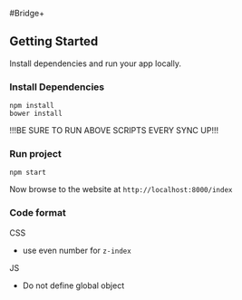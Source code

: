#Bridge+

## Getting Started

Install dependencies and run your app locally.

### Install Dependencies

```
npm install
bower install
```

!!!BE SURE TO RUN ABOVE SCRIPTS EVERY SYNC UP!!!

### Run project

```
npm start
```

Now browse to the website at `http://localhost:8000/index`

### Code format

CSS
- use even number for `z-index`

JS
- Do not define global object